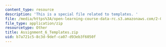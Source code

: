 ```yaml
---
content_type: resource
description: 'This is a special file related to templates. '
file: /media/https%3A/open-learning-course-data-rc.s3.amazonaws.com/2-086-numerical-computation-for-mechanical-engineers-spring-2013/b7a721c58c3d9defca07d93eb3f6050f_Assignment_6_Templates.zip
file_type: application/zip
resourcetype: Other
title: Assignment_6_Templates.zip
uid: b7a721c5-8c3d-9def-ca07-d93eb3f6050f
---
```

